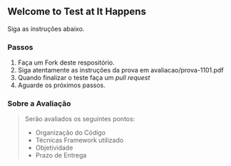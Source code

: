 ## Welcome to Test at It Happens
Siga as instruções abaixo.

### Passos

1. Faça um Fork deste respositório.
2. Siga atentamente as instruções da prova em avaliacao/prova-1101.pdf
3. Quando finalizar o teste faça um *pull request*
4. Aguarde os próximos passos.

### Sobre a Avaliação

> Serão avaliados os seguintes pontos:
>
> * Organização do Código
> * Técnicas Framework utilizado
> * Objetividade
> * Prazo de Entrega
